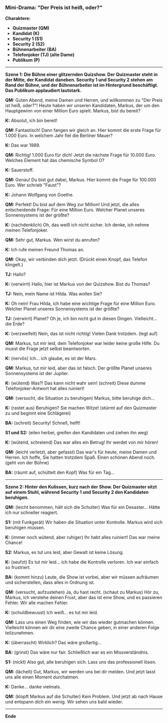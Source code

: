 ### Mini-Drama: "Der Preis ist heiß, oder?"

**Charaktere:**
- **Quizmaster (QM)**
- **Kandidat (K)**
- **Security 1 (S1)**
- **Security 2 (S2)**
- **Bühnenarbeiter (BA)**
- **Telefonjoker (TJ) (alte Dame)**
- **Publikum (P)**

---

**Szene 1: Die Bühne einer glitzernden Quizshow. Der Quizmaster steht in der Mitte, der Kandidat daneben. Security 1 und Security 2 stehen am Rand der Bühne, und der Bühnenarbeiter ist im Hintergrund beschäftigt. Das Publikum applaudiert lautstark.**

**QM:** Guten Abend, meine Damen und Herren, und willkommen zu "Der Preis ist heiß, oder?"! Heute haben wir unseren Kandidaten, Markus, der um den Hauptgewinn von einer Million Euro spielt. Markus, bist du bereit?

**K:** Absolut, ich bin bereit!

**QM:** Fantastisch! Dann fangen wir gleich an. Hier kommt die erste Frage für 1.000 Euro. In welchem Jahr fiel die Berliner Mauer?

**K:** Das war 1989.

**QM:** Richtig! 1.000 Euro für dich! Jetzt die nächste Frage für 10.000 Euro. Welches Element hat das chemische Symbol O?

**K:** Sauerstoff.

**QM:** Genau! Du bist gut dabei, Markus. Hier kommt die Frage für 100.000 Euro. Wer schrieb "Faust"?

**K:** Johann Wolfgang von Goethe.

**QM:** Perfekt! Du bist auf dem Weg zur Million! Und jetzt, die alles entscheidende Frage: Für eine Million Euro. Welcher Planet unseres Sonnensystems ist der größte?

**K:** (nachdenklich) Oh, das weiß ich nicht sicher. Ich denke, ich nehme meinen Telefonjoker.

**QM:** Sehr gut, Markus. Wen wirst du anrufen?

**K:** Ich rufe meinen Freund Thomas an.

**QM:** Okay, wir verbinden dich jetzt. (Drückt einen Knopf, das Telefon klingelt.)

**TJ:** Hallo?

**K:** (verwirrt) Hallo, hier ist Markus von der Quizshow. Bist du Thomas?

**TJ:** Nein, mein Name ist Hilda. Was wollen Sie?

**K:** Oh nein! Frau Hilda, ich habe eine wichtige Frage für eine Million Euro. Welcher Planet unseres Sonnensystems ist der größte?

**TJ:** (verwirrt) Planet? Oh je, ich bin nicht gut in diesen Dingen. Vielleicht... die Erde?

**K:** (verzweifelt) Nein, das ist nicht richtig! Vielen Dank trotzdem. (legt auf)

**QM:** Markus, tut mir leid, dein Telefonjoker war leider keine große Hilfe. Du musst die Frage jetzt selbst beantworten.

**K:** (nervös) Ich... ich glaube, es ist der Mars.

**QM:** Markus, tut mir leid, aber das ist falsch. Der größte Planet unseres Sonnensystems ist der Jupiter.

**K:** (wütend) Was?! Das kann nicht wahr sein! (schreit) Diese dumme Telefonjoker-Antwort hat alles ruiniert!

**QM:** (versucht, die Situation zu beruhigen) Markus, bitte beruhige dich...

**K:** (rastet aus) Beruhigen? Sie machen Witze! (stürmt auf den Quizmaster zu und beginnt eine Schlägerei)

**BA:** (schreit) Security! Schnell, helft!

**S1 und S2:** (eilen herbei, greifen den Kandidaten und ziehen ihn weg)

**K:** (wütend, schreiend) Das war alles ein Betrug! Ihr werdet von mir hören!

**QM:** (leicht verletzt, aber gefasst) Das war's für heute, meine Damen und Herren. Ich hoffe, Sie hatten trotzdem Spaß. Einen schönen Abend noch. (geht von der Bühne)

**BA:** (räumt auf, schüttelt den Kopf) Was für ein Tag...

---

**Szene 2: Hinter den Kulissen, kurz nach der Show. Der Quizmaster sitzt auf einem Stuhl, während Security 1 und Security 2 den Kandidaten beruhigen.**

**QM:** (leicht benommen, hält sich die Schulter) Was für ein Desaster... Hätte ich nur schneller reagiert.

**S1:** (mit Funkgerät) Wir haben die Situation unter Kontrolle. Markus wird sich beruhigen müssen.

**K:** (immer noch wütend, aber ruhiger) Ihr habt alles ruiniert! Das war meine Chance!

**S2:** Markus, es tut uns leid, aber Gewalt ist keine Lösung.

**K:** (seufzt) Es tut mir leid... ich habe die Kontrolle verloren. Ich war einfach so frustriert.

**BA:** (kommt hinzu) Leute, die Show ist vorbei, aber wir müssen aufräumen und sicherstellen, dass alles in Ordnung ist.

**QM:** (versucht, aufzustehen) Ja, du hast recht. (schaut zu Markus) Hör zu, Markus, ich verstehe deinen Frust, aber das ist eine Show, und es passieren Fehler. Wir alle machen Fehler.

**K:** (schuldbewusst) Ich weiß... es tut mir leid.

**QM:** Lass uns einen Weg finden, wie wir das wieder gutmachen können. Vielleicht können wir dir eine zweite Chance geben, in einer anderen Folge teilzunehmen.

**K:** (überrascht) Wirklich? Das wäre großartig...

**BA:** (grinst) Das wäre nur fair. Schließlich war es ein Missverständnis.

**S1:** (nickt) Also gut, alle beruhigen sich. Lass uns das professionell lösen.

**QM:** (lächelt) Gut, Markus, wir werden uns bei dir melden. Und jetzt lasst uns alle einen Moment durchatmen.

**K:** Danke... danke vielmals.

**QM:** (klopft Markus auf die Schulter) Kein Problem. Und jetzt ab nach Hause und entspann dich ein wenig. Wir sehen uns bald wieder.

---

**Ende**

